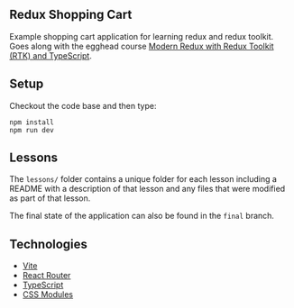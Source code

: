 ## Redux Shopping Cart

Example shopping cart application for learning redux and redux toolkit. Goes
along with the egghead course
[Modern Redux with Redux Toolkit (RTK) and TypeScript](https://app.egghead.io/playlists/modern-redux-with-redux-toolkit-rtk-and-typescript-64f243c8).

## Setup

Checkout the code base and then type:

```
npm install
npm run dev
```

## Lessons

The `lessons/` folder contains a unique folder for each lesson including a
README with a description of that lesson and any files that were modified as
part of that lesson.

The final state of the application can also be found in the `final` branch.

## Technologies

-   [Vite](https://vitejs.dev/)
-   [React Router](https://reactrouter.com/)
-   [TypeScript](https://www.typescriptlang.org/)
-   [CSS Modules](https://github.com/css-modules/css-modules)

